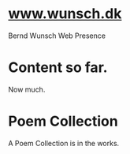 # www.wunsch.dk
Bernd Wunsch Web Presence


# Content so far.
Now much.


# Poem Collection

A Poem Collection is in the works.
